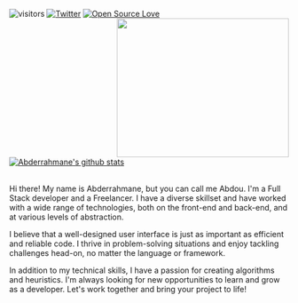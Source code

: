 ![visitors](https://visitor-badge.laobi.icu/badge?page_id=iabdousd)
[![Twitter](https://img.shields.io/twitter/url/https/twitter.com/cloudposse.svg?style=social&label=Follow%20%40im_abdouu)](https://twitter.com/im_abdouu)
[![Open Source Love](https://badges.frapsoft.com/os/v1/open-source.svg?v=102)](https://github.com/ellerbrock/open-source-badge/)
<img align="right" width="310px" height="250px" src="https://user-images.githubusercontent.com/40064496/120735130-6c9e2300-c4c0-11eb-8346-94429163466a.gif" />
<br><br>
[![Abderrahmane's github stats](https://github-readme-stats.vercel.app/api?username=iabdousd&theme=dark&show_icons=true&count_private=true)](https://github.com/iabdousd)
<br><br>

Hi there! My name is Abderrahmane, but you can call me Abdou. I'm a Full Stack developer and a Freelancer. I have a diverse skillset and have worked with a wide range of technologies, both on the front-end and back-end, and at various levels of abstraction.

I believe that a well-designed user interface is just as important as efficient and reliable code. I thrive in problem-solving situations and enjoy tackling challenges head-on, no matter the language or framework.

In addition to my technical skills, I have a passion for creating algorithms and heuristics. I'm always looking for new opportunities to learn and grow as a developer. Let's work together and bring your project to life!
